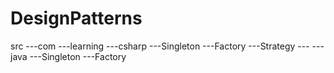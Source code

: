 # DesignPatterns


src
  ---com
    ---learning
   	  ---csharp
	   	  ---Singleton
	   	  ---Factory
		    ---Strategy
		    ---	
	    ---java
		    ---Singleton
	   	  ---Factory
